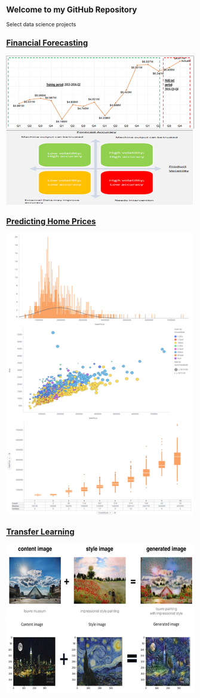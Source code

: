 ## Welcome to my GitHub Repository

Select data science projects

## [Financial Forecasting](https://github.com/tushark26/DS_Portfolio/tree/main/FinancialForecast) 
<img src="FinancialForecast/images/Train vs Test.png" style="width:750px;height:200px;">
<img src="FinancialForecast/images/Variability Matrix.png" style="width:500px;height:200px;">


## [Predicting Home Prices](https://github.com/tushark26/DS_Portfolio/tree/main/Linear%20Regression) 
<img src="Linear Regression/images/Price Distb Outliers.png" style="width:500px;height:250px;">

<img src="Linear Regression/images/Price vs Area Distb.png" style="width:500px;height:250px;">

<img src="Linear Regression/images/Box Plots.png" style="width:500px;height:250px;">


## [Transfer Learning](https://github.com/tushark26/DS_Portfolio/tree/main/CV) 

<img src="CV/Art_Generation_with_Neural_Style_Transfer/images/louvre_generated.png" style="width:750px;height:200px;">

<img src="CV/Art_Generation_with_Neural_Style_Transfer/images/NY Van Gogh.png" style="width:750px;height:200px;">
